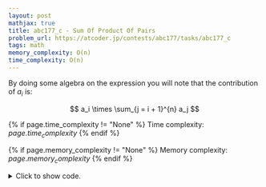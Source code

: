 ```yaml
---
layout: post
mathjax: true
title: abc177_c - Sum Of Product Of Pairs
problem_url: https://atcoder.jp/contests/abc177/tasks/abc177_c
tags: math
memory_complexity: O(n)
time_complexity: O(n)
---
```


By doing some algebra on the expression you will note that the contribution
of $a_i$ is:

$$ a_i \times \sum_{j = i + 1}^{n} a_j $$


{% if page.time_complexity != "None" %}
Time complexity: ${{ page.time_complexity }}$
{% endif %}

{% if page.memory_complexity != "None" %}
Memory complexity: ${{ page.memory_complexity }}$
{% endif %}

<details>
<summary>
<p style="display:inline">Click to show code.</p>
</summary>
```cpp
{% raw %}
using namespace std;
using ll = long long;
using ii = pair<int, int>;
using vi = vector<int>;
template <typename InputIterator,
          typename T = typename iterator_traits<InputIterator>::value_type>
void read_n(InputIterator it, int n)
{
    copy_n(istream_iterator<T>(cin), n, it);
}
int main(void)
{
    ios::sync_with_stdio(false), cin.tie(NULL);
    ll const MOD = 1e9 + 7;
    int n;
    cin >> n;
    vi a(n);
    read_n(begin(a), n);
    ll sfxsum = 0, ans = 0;
    for (int i = n - 1; i >= 0; --i)
    {
        ans += a[i] * sfxsum;
        sfxsum += a[i];
        ans %= MOD, sfxsum %= MOD;
    }
    cout << ans << endl;
    return 0;
}

{% endraw %}
```
</details>

